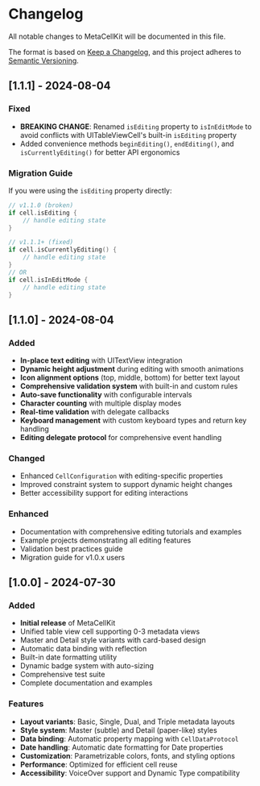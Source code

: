 # Changelog

All notable changes to MetaCellKit will be documented in this file.

The format is based on [Keep a Changelog](https://keepachangelog.com/en/1.0.0/),
and this project adheres to [Semantic Versioning](https://semver.org/spec/v2.0.0.html).

## [1.1.1] - 2024-08-04

### Fixed
- **BREAKING CHANGE**: Renamed `isEditing` property to `isInEditMode` to avoid conflicts with UITableViewCell's built-in `isEditing` property
- Added convenience methods `beginEditing()`, `endEditing()`, and `isCurrentlyEditing()` for better API ergonomics

### Migration Guide
If you were using the `isEditing` property directly:

```swift
// v1.1.0 (broken)
if cell.isEditing {
    // handle editing state
}

// v1.1.1+ (fixed)
if cell.isCurrentlyEditing() {
    // handle editing state
}
// OR
if cell.isInEditMode {
    // handle editing state
}
```

## [1.1.0] - 2024-08-04

### Added
- **In-place text editing** with UITextView integration
- **Dynamic height adjustment** during editing with smooth animations
- **Icon alignment options** (top, middle, bottom) for better text layout
- **Comprehensive validation system** with built-in and custom rules
- **Auto-save functionality** with configurable intervals
- **Character counting** with multiple display modes
- **Real-time validation** with delegate callbacks
- **Keyboard management** with custom keyboard types and return key handling
- **Editing delegate protocol** for comprehensive event handling

### Changed
- Enhanced `CellConfiguration` with editing-specific properties
- Improved constraint system to support dynamic height changes
- Better accessibility support for editing interactions

### Enhanced
- Documentation with comprehensive editing tutorials and examples
- Example projects demonstrating all editing features
- Validation best practices guide
- Migration guide for v1.0.x users

## [1.0.0] - 2024-07-30

### Added
- **Initial release** of MetaCellKit
- Unified table view cell supporting 0-3 metadata views
- Master and Detail style variants with card-based design
- Automatic data binding with reflection
- Built-in date formatting utility
- Dynamic badge system with auto-sizing
- Comprehensive test suite
- Complete documentation and examples

### Features
- **Layout variants**: Basic, Single, Dual, and Triple metadata layouts
- **Style system**: Master (subtle) and Detail (paper-like) styles  
- **Data binding**: Automatic property mapping with `CellDataProtocol`
- **Date handling**: Automatic date formatting for Date properties
- **Customization**: Parametrizable colors, fonts, and styling options
- **Performance**: Optimized for efficient cell reuse
- **Accessibility**: VoiceOver support and Dynamic Type compatibility